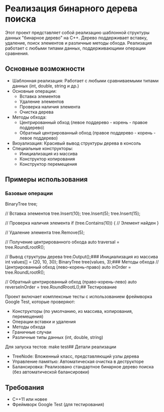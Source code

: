 # Реализация бинарного дерева поиска

Этот проект представляет собой реализацию шаблонной структуры данных "бинарное дерево" на C++. Дерево поддерживает вставку, удаление, поиск элементов и различные методы обхода. Реализация работает с любыми типами данных, поддерживающими операции сравнения.

## Основные возможности

- Шаблонная реализация: Работает с любыми сравниваемыми типами данных (int, double, string и др.)
- Основные операции:
  - Вставка элементов
  - Удаление элементов
  - Проверка наличия элемента
  - Очистка дерева
- Методы обхода:
  - Центрированный обход (левое поддерево - корень - правое поддерево)
  - Обратный центрированный обход (правое поддерево - корень - левое поддерево)
- Визуализация: Красивый вывод структуры дерева в консоль
- Специальные конструкторы:
  - Инициализация из массива
  - Конструктор копирования
  - Конструктор перемещения

## Примеры использования

### Базовые операции
BinaryTree<int> tree;

// Вставка элементов
tree.Insert(10);
tree.Insert(5);
tree.Insert(15);

// Проверка наличия элемента
if (tree.Contains(10)) {
    // Элемент найден
}

// Удаление элемента
tree.Remove(5);

// Получение центрированного обхода
auto traversal = tree.RoundLrootR();

// Вывод структуры дерева
tree.Output();### Инициализация из массива
int values[] = {20, 10, 30};
BinaryTree<int> tree(values, 3);### Методы обхода
// Центрированный обход (лево-корень-право)
auto inOrder = tree.RoundLrootR();

// Обратный центрированный обход (право-корень-лево)
auto reverseInOrder = tree.RoundRrootL();## Тестирование

Проект включает комплексные тесты с использованием фреймворка Google Test, которые проверяют:

- Конструкторы (по умолчанию, из массива, копирования, перемещения)
- Операции вставки и удаления
- Методы обхода
- Граничные случаи
- Различные типы данных (int, double, string)

Для запуска тестов:
make test## Детали реализации

- TreeNode: Вложенный класс, представляющий узлы дерева
- Управление памятью: Автоматическая очистка в деструкторе
- Балансировка: Реализовано стандартное бинарное дерево поиска (без автоматической балансировки)

## Требования

- C++11 или новее
- Фреймворк Google Test (для тестирования)
